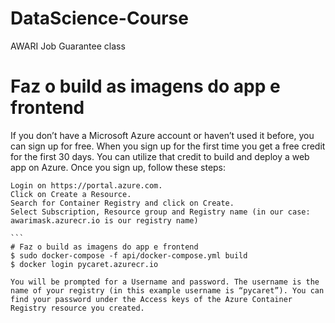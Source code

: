 # DataScience-Course
AWARI Job Guarantee class

# Faz o build as imagens do app e frontend

If you don’t have a Microsoft Azure account or haven’t used it before, you can sign up for free. When you sign up for the first time you get a free credit for the first 30 days. You can utilize that credit to build and deploy a web app on Azure. Once you sign up, follow these steps:

    Login on https://portal.azure.com.
    Click on Create a Resource.
    Search for Container Registry and click on Create.
    Select Subscription, Resource group and Registry name (in our case: awarimask.azurecr.io is our registry name)
    
    ```
    # Faz o build as imagens do app e frontend
    $ sudo docker-compose -f api/docker-compose.yml build
    $ docker login pycaret.azurecr.io
```
You will be prompted for a Username and password. The username is the name of your registry (in this example username is “pycaret”). You can find your password under the Access keys of the Azure Container Registry resource you created.


